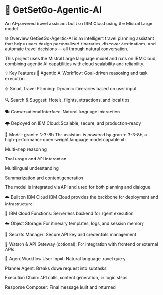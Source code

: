 # 🧭 GetSetGo-Agentic-AI

An AI-powered travel assistant built on IBM Cloud using the Mistral Large model

🌐 Overview
GetSetGo-Agentic-AI is an intelligent travel planning assistant that helps users design personalized itineraries, discover destinations, and automate travel decisions — all through natural conversation.

This project uses the Mistral Large language model and runs on IBM Cloud, combining agentic AI capabilities with cloud scalability and reliability.

💡 Key Features
🧠 Agentic AI Workflow: Goal-driven reasoning and task execution

✈️ Smart Travel Planning: Dynamic itineraries based on user input

🔍 Search & Suggest: Hotels, flights, attractions, and local tips

🗣️ Conversational Interface: Natural language interaction

🌩️ Deployed on IBM Cloud: Scalable, secure, and production-ready

🧠 Model: granite 3-3-8b
The assistant is powered by granite 3-3-8b, a high-performance open-weight language model capable of:

Multi-step reasoning

Tool usage and API interaction

Multilingual understanding

Summarization and content generation

The model is integrated via API and used for both planning and dialogue.

☁️ Built on IBM Cloud
IBM Cloud provides the backbone for deployment and infrastructure:

🔧 IBM Cloud Functions: Serverless backend for agent execution

☁️ Object Storage: For itinerary templates, logs, and session memory

🔐 Secrets Manager: Secure API key and credentials management

🧩 Watson & API Gateway (optional): For integration with frontend or external APIs

🔁 Agent Workflow
User Input: Natural language travel query

Planner Agent: Breaks down request into subtasks

Execution Chain: API calls, content generation, or logic steps

Response Composer: Final message built and returned




